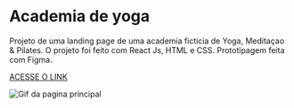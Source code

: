 # Academia de yoga

Projeto de uma landing page de uma academia ficticia de Yoga, Meditaçao & Pilates. O projeto foi feito com React Js, HTML e CSS. Prototipagem feita com Figma.

[ACESSE O LINK](https://aridsm.github.io/yoga/)  

![Gif da pagina principal](https://github.com/aridsm/yoga/blob/master/public/pagina.gif)
